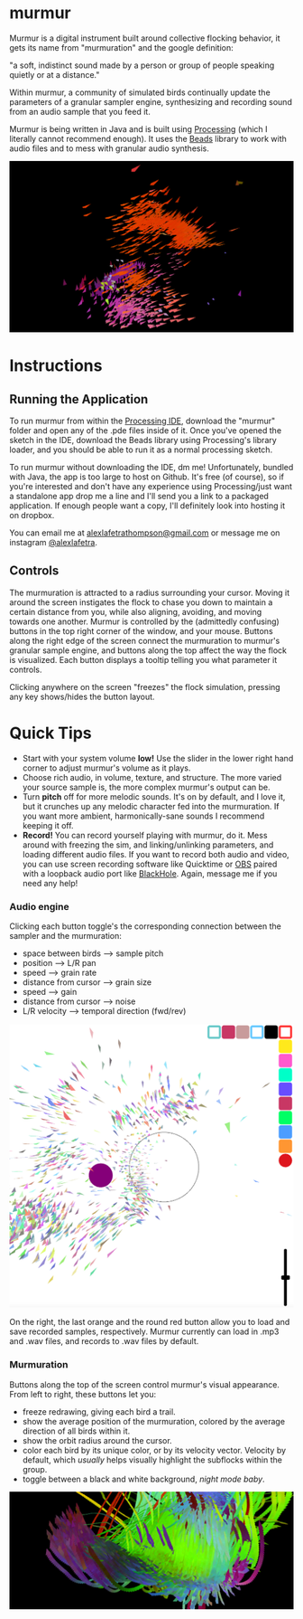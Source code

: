 # murmur
 Murmur is a digital instrument built around collective flocking behavior, it gets its name from "murmuration" and the google definition:
 
 "a soft, indistinct sound made by a person or group of people speaking quietly or at a distance."
 
Within murmur, a community of simulated birds continually update the parameters of a granular sampler engine, synthesizing and recording sound from an audio sample that you feed it.
 
 Murmur is being written in Java and is built using [Processing](https://processing.org/) (which I literally cannot recommend enough). It uses the [Beads](http://www.beadsproject.net/) library to work with audio files and to mess with granular audio synthesis.
 
  ![An image of murmur in-action](/resources/images/img1_header.png)
 
 # Instructions
 ## Running the Application
 To run murmur from within the [Processing IDE](https://processing.org/download), download the "murmur" folder and open any of the .pde files inside of it.  Once you've opened the sketch in the IDE, download the Beads library using Processing's library loader, and you should be able to run it as a normal processing sketch.
 
 To run murmur without downloading the IDE, dm me! Unfortunately, bundled with Java, the app is too large to host on Github. It's free (of course), so if you're interested and don't have any experience using Processing/just want a standalone app drop me a line and I'll send you a link to a packaged application. If enough people want a copy, I'll definitely look into hosting it on dropbox.
 
 You can email me at alexlafetrathompson@gmail.com or message me on instagram [@alexlafetra](https://www.instagram.com/alexlafetra/). 
 
 ## Controls
 The murmuration is attracted to a radius surrounding your cursor. Moving it around the screen instigates the flock to chase you down to maintain a certain distance from you, while also aligning, avoiding, and moving towards one another.
  Murmur is controlled by the (admittedly confusing) buttons in the top right corner of the window, and your mouse. Buttons along the right edge of the screen connect the murmuration to murmur's granular sample engine, and buttons along the top affect the way the flock is visualized. Each button displays a tooltip telling you what parameter it controls.
 
 Clicking anywhere on the screen "freezes" the flock simulation, pressing any key shows/hides the button layout.
 
 # Quick Tips
 - Start with your system volume **low!** Use the slider in the lower right hand corner to adjust murmur's volume as it plays.
 - Choose rich audio, in volume, texture, and structure. The more varied your source sample is, the more complex murmur's output can be.
 - Turn **pitch** off for more melodic sounds. It's on by default, and I love it, but it crunches up any melodic character fed into the murmuration. If you want more ambient, harmonically-sane sounds I recommend keeping it off.
 - **Record!** You can record yourself playing with murmur, do it. Mess around with freezing the sim, and linking/unlinking parameters, and loading different audio files. If you want to record both audio and video, you can use screen recording software like Quicktime or [OBS](https://obsproject.com/) paired with a loopback audio port like [BlackHole](https://github.com/ExistentialAudio/BlackHole). Again, message me if you need any help!
 
 ### Audio engine
  Clicking each button toggle's the corresponding connection between the sampler and the murmuration:
 - space between birds --> sample pitch
 - position --> L/R pan
 - speed --> grain rate
 - distance from cursor --> grain size
 - speed --> gain
 - distance from cursor --> noise
 - L/R velocity --> temporal direction (fwd/rev)

 ![An image of murmur's controls](/resources/images/img4.png)

On the right, the last orange and the round red button allow you to load and save recorded samples, respectively. Murmur currently can load in .mp3 and .wav files, and records to .wav files by default.

### Murmuration
Buttons along the top of the screen control murmur's visual appearance. From left to right, these buttons let you:
- freeze redrawing, giving each bird a trail.
- show the average position of the murmuration, colored by the average direction of all birds within it.
- show the orbit radius around the cursor.
- color each bird by its unique color, or by its velocity vector. Velocity by default, which *usually* helps visually highlight the subflocks within the group.
- toggle between a black and white background, *_night mode baby_*.
 
 ![A Pretty Pic](/resources/images/img2_header.png)
 
